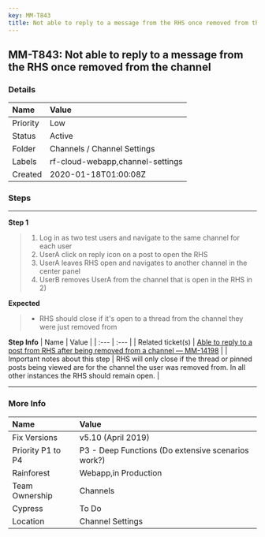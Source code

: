 ```yaml
---
key: MM-T843
title: Not able to reply to a message from the RHS once removed from the channel
---
```


## MM-T843: Not able to reply to a message from the RHS once removed from the channel

### Details

| Name     | Value                            |
| :------- | :------------------------------- |
| Priority | Low                              |
| Status   | Active                           |
| Folder   | Channels / Channel Settings      |
| Labels   | rf-cloud-webapp,channel-settings |
| Created  | 2020-01-18T01:00:08Z             |

### Steps

<hr/>

**Step 1**

> <article><ol><li>Log in as two test users and navigate to the same channel for each user</li><li>UserA click on reply icon on a post to open the RHS</li><li>UserA leaves RHS open and navigates to another channel in the center panel</li><li>UserB removes UserA from the channel that is open in the RHS in 2)</li></ol></article>

**Expected**

> <article><ul><li>RHS should close if it's open to a thread from the channel they were just removed from</li></ul></article>

**Step Info**
| Name | Value |
| :--- | :--- |
| Related ticket(s) | <a href="https://mattermost.atlassian.net/browse/MM-14198" rel="noopener noreferrer" target="_blank">Able to reply to a post from RHS after being removed from a channel — MM-14198</a> |
| Important notes about this step | RHS will only close if the thread or pinned posts being viewed are for the channel the user was removed from. In all other instances the RHS should remain open. |

<hr/>

### More Info

| Name              | Value                                              |
| :---------------- | :------------------------------------------------- |
| Fix Versions      | v5.10 (April 2019)                                 |
| Priority P1 to P4 | P3 - Deep Functions (Do extensive scenarios work?) |
| Rainforest        | Webapp,in Production                               |
| Team Ownership    | Channels                                           |
| Cypress           | To Do                                              |
| Location          | Channel Settings                                   |
